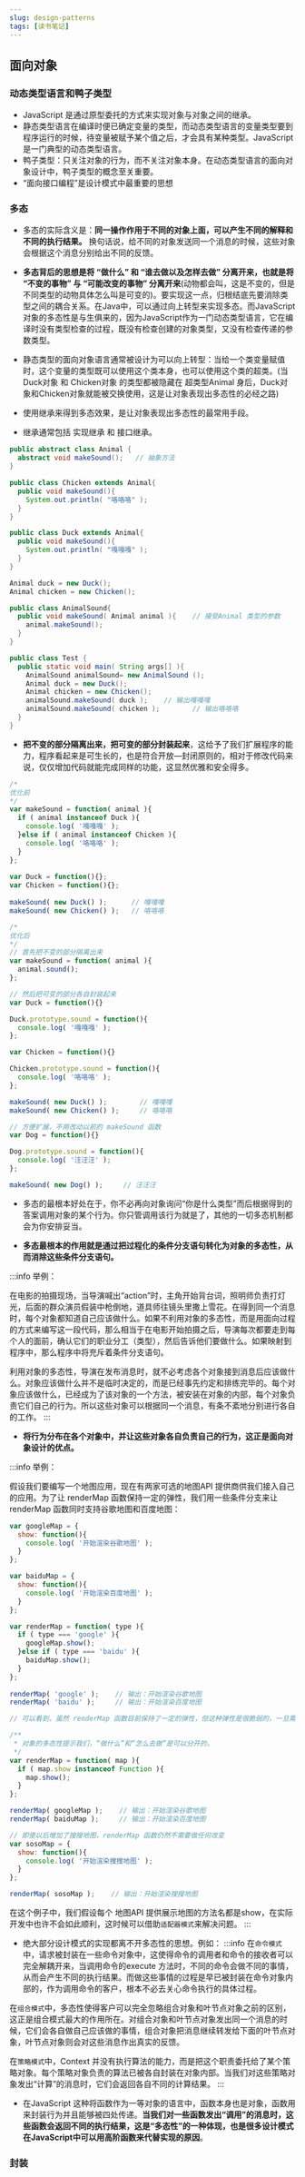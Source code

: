 ```yaml
---
slug: design-patterns
tags: [读书笔记]
---
```


## 面向对象
### 动态类型语言和鸭子类型
- JavaScript 是通过原型委托的方式来实现对象与对象之间的继承。
- 静态类型语言在编译时便已确定变量的类型，而动态类型语言的变量类型要到程序运行的时候，待变量被赋予某个值之后，才会具有某种类型。JavaScript是一门典型的动态类型语言。
- 鸭子类型：只关注对象的行为，而不关注对象本身。在动态类型语言的面向对象设计中，鸭子类型的概念至关重要。
- “面向接口编程”是设计模式中最重要的思想

### 多态
- 多态的实际含义是：**同一操作作用于不同的对象上面，可以产生不同的解释和不同的执行结果。** 换句话说，给不同的对象发送同一个消息的时候，这些对象会根据这个消息分别给出不同的反馈。

- **多态背后的思想是将 “做什么” 和 “谁去做以及怎样去做” 分离开来，也就是将 “不变的事物” 与 “可能改变的事物” 分离开来**(动物都会叫，这是不变的，但是不同类型的动物具体怎么叫是可变的)。要实现这一点，归根结底先要消除类型之间的耦合关系。在Java中，可以通过向上转型来实现多态。而JavaScript对象的多态性是与生俱来的，因为JavaScript作为一门动态类型语言，它在编译时没有类型检查的过程，既没有检查创建的对象类型，又没有检查传递的参数类型。

- 静态类型的面向对象语言通常被设计为可以向上转型：当给一个类变量赋值时，这个变量的类型既可以使用这个类本身，也可以使用这个类的超类。(当 Duck对象 和 Chicken对象 的类型都被隐藏在 超类型Animal 身后，Duck对象和Chicken对象就能被交换使用，这是让对象表现出多态性的必经之路)

- 使用继承来得到多态效果，是让对象表现出多态性的最常用手段。

- 继承通常包括 实现继承 和 接口继承。
```java
public abstract class Animal {
  abstract void makeSound();   // 抽象方法
}

public class Chicken extends Animal{
  public void makeSound(){
    System.out.println( "咯咯咯" );
  }
}

public class Duck extends Animal{
  public void makeSound(){
    System.out.println( "嘎嘎嘎" );
  }
}

Animal duck = new Duck();
Animal chicken = new Chicken();

public class AnimalSound{
  public void makeSound( Animal animal ){    // 接受Animal 类型的参数
    animal.makeSound();
  }
}

public class Test {
  public static void main( String args[] ){
    AnimalSound animalSound= new AnimalSound ();
    Animal duck = new Duck();
    Animal chicken = new Chicken();
    animalSound.makeSound( duck );    // 输出嘎嘎嘎
    animalSound.makeSound( chicken );        // 输出咯咯咯
  }
}
```

- **把不变的部分隔离出来，把可变的部分封装起来**，这给予了我们扩展程序的能力，程序看起来是可生长的，也是符合开放—封闭原则的，相对于修改代码来说，仅仅增加代码就能完成同样的功能，这显然优雅和安全得多。
```js
/*
优化前
*/
var makeSound = function( animal ){ 
  if ( animal instanceof Duck ){ 
    console.log( '嘎嘎嘎' ); 
  }else if ( animal instanceof Chicken ){ 
    console.log( '咯咯咯' ); 
  } 
}; 
 
var Duck = function(){}; 
var Chicken = function(){}; 
 
makeSound( new Duck() );      // 嘎嘎嘎 
makeSound( new Chicken() );   // 咯咯咯

/*
优化后
*/
// 首先把不变的部分隔离出来
var makeSound = function( animal ){
  animal.sound();
};

// 然后把可变的部分各自封装起来
var Duck = function(){}

Duck.prototype.sound = function(){
  console.log( '嘎嘎嘎' );
};

var Chicken = function(){}

Chicken.prototype.sound = function(){
  console.log( '咯咯咯' );
};

makeSound( new Duck() );        // 嘎嘎嘎
makeSound( new Chicken() );     // 咯咯咯

// 方便扩展，不用改动以前的 makeSound 函数
var Dog = function(){}

Dog.prototype.sound = function(){
  console.log( '汪汪汪' );
}; 

makeSound( new Dog() );     // 汪汪汪
```

- 多态的最根本好处在于，你不必再向对象询问“你是什么类型”而后根据得到的答案调用对象的某个行为。你只管调用该行为就是了，其他的一切多态机制都会为你安排妥当。

- **多态最根本的作用就是通过把过程化的条件分支语句转化为对象的多态性，从而消除这些条件分支语句。**

:::info
举例：

在电影的拍摄现场，当导演喊出“action”时，主角开始背台词，照明师负责打灯光，后面的群众演员假装中枪倒地，道具师往镜头里撒上雪花。在得到同一个消息时，每个对象都知道自己应该做什么。如果不利用对象的多态性，而是用面向过程的方式来编写这一段代码，那么相当于在电影开始拍摄之后，导演每次都要走到每个人的面前，确认它们的职业分工（类型），然后告诉他们要做什么。如果映射到程序中，那么程序中将充斥着条件分支语句。

利用对象的多态性，导演在发布消息时，就不必考虑各个对象接到消息后应该做什么。对象应该做什么并不是临时决定的，而是已经事先约定和排练完毕的。每个对象应该做什么，已经成为了该对象的一个方法，被安装在对象的内部，每个对象负责它们自己的行为。所以这些对象可以根据同一个消息，有条不紊地分别进行各自的工作。
:::

- **将行为分布在各个对象中，并让这些对象各自负责自己的行为，这正是面向对象设计的优点。**

:::info
举例：

假设我们要编写一个地图应用，现在有两家可选的地图API 提供商供我们接入自己的应用。为了让 renderMap 函数保持一定的弹性，我们用一些条件分支来让 renderMap 函数同时支持谷歌地图和百度地图：
```js
var googleMap = {
  show: function(){
    console.log( '开始渲染谷歌地图' );
  }
};

var baiduMap = {
  show: function(){
    console.log( '开始渲染百度地图' );
  }
};

var renderMap = function( type ){
  if ( type === 'google' ){
    googleMap.show();
  }else if ( type === 'baidu' ){
    baiduMap.show();
  }
};
 
renderMap( 'google' );    // 输出：开始渲染谷歌地图
renderMap( 'baidu' );     // 输出：开始渲染百度地图

// 可以看到，虽然 renderMap 函数目前保持了一定的弹性，但这种弹性是很脆弱的，一旦需要替换成搜搜地图，那无疑必须得改动renderMap 函数，继续往里面堆砌条件分支语句。

/**
 * 对象的多态性提示我们，“做什么”和“怎么去做”是可以分开的，
 */
var renderMap = function( map ){
  if ( map.show instanceof Function ){
    map.show();
  }
};

renderMap( googleMap );    // 输出：开始渲染谷歌地图
renderMap( baiduMap );     // 输出：开始渲染百度地图

// 即使以后增加了搜搜地图，renderMap 函数仍然不需要做任何改变
var sosoMap = {
  show: function(){
    console.log( '开始渲染搜搜地图' );
  }
};

renderMap( sosoMap );    // 输出：开始渲染搜搜地图
```

在这个例子中，我们假设每个 地图API 提供展示地图的方法名都是show，在实际开发中也许不会如此顺利，这时候可以借助`适配器模式`来解决问题。
:::

- 绝大部分设计模式的实现都离不开多态性的思想。例如：
:::info
在`命令模式`中，请求被封装在一些命令对象中，这使得命令的调用者和命令的接收者可以完全解耦开来，当调用命令的execute 方法时，不同的命令会做不同的事情，从而会产生不同的执行结果。而做这些事情的过程是早已被封装在命令对象内部的，作为调用命令的客户，根本不必去关心命令执行的具体过程。

在`组合模式`中，多态性使得客户可以完全忽略组合对象和叶节点对象之前的区别，这正是组合模式最大的作用所在。对组合对象和叶节点对象发出同一个消息的时候，它们会各自做自己应该做的事情，组合对象把消息继续转发给下面的叶节点对象，叶节点对象则会对这些消息作出真实的反馈。

在`策略模式`中，Context 并没有执行算法的能力，而是把这个职责委托给了某个策略对象。每个策略对象负责的算法已被各自封装在对象内部。当我们对这些策略对象发出“计算”的消息时，它们会返回各自不同的计算结果。
:::

- 在JavaScript 这种将函数作为一等对象的语言中，函数本身也是对象，函数用来封装行为并且能够被四处传递。**当我们对一些函数发出“调用”的消息时，这些函数会返回不同的执行结果，这是“多态性”的一种体现，也是很多设计模式在JavaScript中可以用高阶函数来代替实现的原因**。

### 封装

